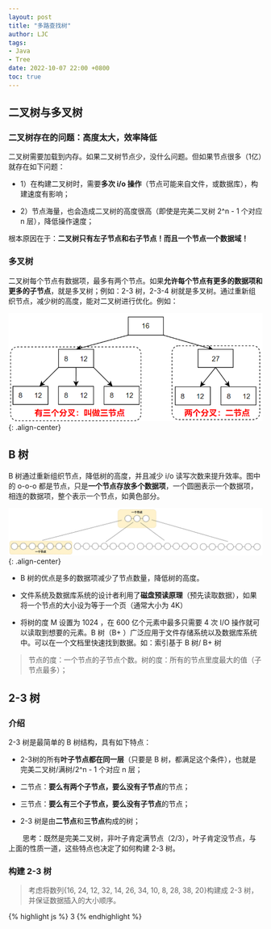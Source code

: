 ```yaml
---
layout: post
title: "多路查找树"
author: LJC
tags:
- Java
- Tree
date: 2022-10-07 22:00 +0800
toc: true
---
```


## 二叉树与多叉树

### 二叉树存在的问题：高度太大，效率降低

二叉树需要加载到内存。如果二叉树节点少，没什么问题。但如果节点很多（1亿）就存在如下问题：

- 1）在构建二叉树时，需要**多次 i/o 操作**（节点可能来自文件，或数据库），构建速度有影响；

- 2）节点海量，也会造成二叉树的高度很高（即使是完美二叉树 2^n - 1 个对应 n 层），降低操作速度；

根本原因在于：**二叉树只有左子节点和右子节点！而且一个节点一个数据域！**

### 多叉树

二叉树每个节点有数据项，最多有两个节点。如果**允许每个节点有更多的数据项和更多的子节点**，就是多叉树；例如：2-3 树，2-3-4 树就是多叉树。通过重新组织节点，减少树的高度，能对二叉树进行优化。例如：

![multiTree.png](/images/multiTree.png "多叉树"){: .align-center}

## B 树

B 树通过重新组织节点，降低树的高度，并且减少 i/o 读写次数来提升效率。图中的 o-o-o 都是节点，只是**一个节点存放多个数据项**，一个圆圈表示一个数据项，相连的数据项，整个表示一个节点，如黄色部分。 

![bTree.png](/images/bTree.png "B树"){: .align-center}

- B 树的优点是多的数据项减少了节点数量，降低树的高度。

- 文件系统及数据库系统的设计者利用了**磁盘预读原理**（预先读取数据），如果将一个节点的大小设为等于一个页（通常大小为 4K）

- 将树的度 M 设置为 1024 ，在 600 亿个元素中最多只需要 4 次 I/O 操作就可以读取到想要的元素。B 树（B+ ）广泛应用于文件存储系统以及数据库系统中。可以在一个文档里快速找到数据。如：索引基于 B 树/ B+ 树

> 节点的度：一个节点的子节点个数。树的度：所有的节点里度最大的值（子节点最多）；

## 2-3 树

### 介绍

2-3 树是最简单的 B 树结构，具有如下特点：

- 2-3树的所有**叶子节点都在同一层**（只要是 B 树，都满足这个条件），也就是完美二叉树/满树/2^n - 1 个对应 n 层；

- 二节点：**要么有两个子节点，要么没有子节点**的节点；

- 三节点：**要么有三个子节点，要么没有子节点**的节点；

- 2-3 树是由**二节点**和**三节点**构成的树；

&emsp;&emsp;思考：既然是完美二叉树，非叶子肯定满节点（2/3），叶子肯定没节点，与上面的性质一道，这些特点也决定了如何构建 2-3 树。

### 构建 2-3 树

> 考虑将数列{16, 24, 12, 32, 14, 26, 34, 10, 8, 28, 38, 20}构建成 2-3 树，并保证数据插入的大小顺序。


{% highlight js %}
3
{% endhighlight %}
